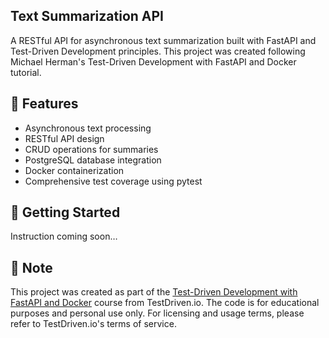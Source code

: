 ## Text Summarization API

A RESTful API for asynchronous text summarization built with FastAPI and Test-Driven Development principles. This project was created following Michael Herman's Test-Driven Development with FastAPI and Docker tutorial.

## 🐞 Features

- Asynchronous text processing
- RESTful API design
- CRUD operations for summaries
- PostgreSQL database integration
- Docker containerization
- Comprehensive test coverage using pytest

## 🐞 Getting Started

Instruction coming soon…

## 🐞 Note
This project was created as part of the [Test-Driven Development with FastAPI and Docker](https://testdriven.io/courses/tdd-fastapi/) course from TestDriven.io. The code is for educational purposes and personal use only. For licensing and usage terms, please refer to TestDriven.io's terms of service.